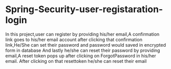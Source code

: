 # Spring-Security-user-registaration-login
In this project,user can register by providing his/her email,A confirmation link goes to his/her email account after clicking that confirmation link,He/She can set their password and password would saved in encrypted form in database And lastly he/she can reset their password by providing email,A reset token pops up after clicking on ForgotPassword in his/her email.
After clicking on that resettoken he/she can reset their email
